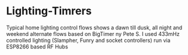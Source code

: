 # Lighting-Timrers
Typical home lighting control flows shows a dawn till dusk, all night and weekend alternate flows based on BigTimer ny Pete S.
I used 433mHz controlled lighting (Slampher, Funry and socket controllers) run via ESP8266 based RF Hubs
